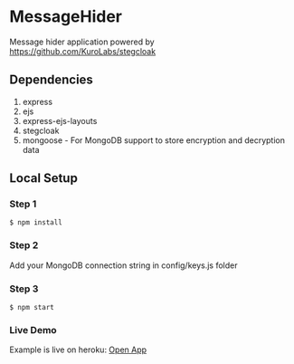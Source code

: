 # MessageHider
Message hider application powered by https://github.com/KuroLabs/stegcloak

## Dependencies
1) express
2) ejs
3) express-ejs-layouts
4) stegcloak
5) mongoose - For MongoDB support to store encryption and decryption data

## Local Setup
### Step 1
```
$ npm install
```
### Step 2
Add your MongoDB connection string in config/keys.js folder

### Step 3
```
$ npm start
```
### Live Demo
Example is live on heroku: [Open App](https://msg-hider.herokuapp.com/)
